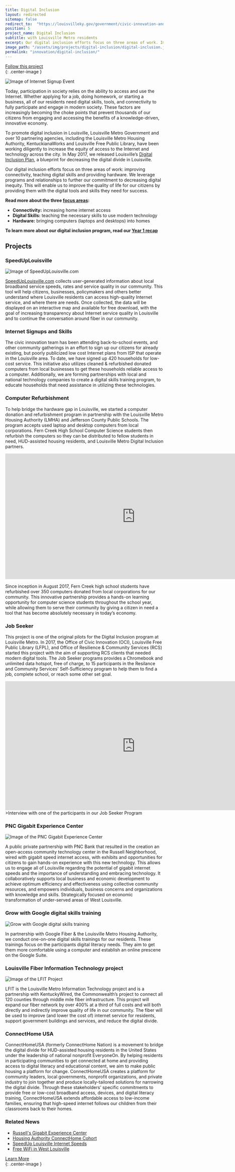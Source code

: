 ```yaml
---
title: Digital Inclusion
layout: redirected
sitemap: false
redirect_to:  "https://louisvilleky.gov/government/civic-innovation-and-technology/digital-inclusion"
position: 5
project_name: Digital Inclusion
subtitle: with Louisville Metro residents
excerpt: Our digital inclusion efforts focus on three areas of work. Improving connectivity, teaching digital skills and providing hardware.
image_path: "/assets/img/projects/digital-inclusion/digital-inclusion.jpg"
permalink: "innovation/digital-inclusion/"
---
```


<div class="end-xs hidden-xs col-md-4 button-wrap">
<a class="usa-button usa-button-outline link--external" href="https://public.govdelivery.com/accounts/KYLOUISVILLE/subscriber/new?category_id=KYLOUISVILLE_C7" target="_blank">Follow this project</a>
</div>{: .center-image }

![Image of Internet Signup Event](/assets/img/projects/digital-inclusion/digital-inclusion-6.jpg)

Today, participation in society relies on the ability to access and use the Internet. Whether applying for a job, doing homework, or starting a business, all of our residents need digital skills, tools, and connectivity to fully participate and engage in modern society. These factors are increasingly becoming the choke points that prevent thousands of our citizens from engaging and accessing the benefits of a knowledge-driven, innovative economy.

To promote digital inclusion in Louisville, Louisville Metro Government and over 10 partnering agencies, including the Louisville Metro Housing Authority, KentuckianaWorks and Louisville Free Public Library, have been working diligently to increase the equity of access to the Internet and technology across the city. In May 2017, we released Louisville’s [Digital Inclusion Plan](https://digitalinclusion.louisvilleky.gov), a blueprint for decreasing the digital divide in Louisville.

Our digital inclusion efforts focus on three areas of work: improving connectivity, teaching digital skills and providing hardware. We leverage programs and relationships to further our commitment to decreasing digital inequity. This will enable us to improve the quality of life for our citizens by providing them with the digital tools and skills they need for success.

**Read more about the three [focus areas](http://digitalinclusion.louisvilleky.gov/our-focus-areas):**

* **Connectivity:** increasing home internet access
* **Digital Skills:** teaching the necessary skills to use modern technology
* **Hardware:** bringing computers (laptops and desktops) into homes

**To learn more about our digital inclusion program, read our [Year 1 recap](https://medium.com/louisville-metro-opi2/digital-inclusion-impact-year-1-recap-b082131731f9)**

## Projects

### SpeedUpLouisville

![Image of SpeedUpLouisville.com](/assets/img/projects/digital-inclusion/digital-inclusion-5.png)

[SpeedUpLouisville.com](http://www.speedUplouisville.com) collects user-generated information about local broadband service speeds, rates and service quality in our community. This tool will help citizens, businesses, policymakers and others better understand where Louisville residents can access high-quality Internet service, and where there are needs. Once collected, the data will be displayed on an interactive map and available for free download, with the goal of increasing transparency about Internet service quality in Louisville and to continue the conversation around fiber in our community.

### Internet Signups and Skills

The civic innovation team has been attending back-to-school events, and other community gatherings in an effort to sign up our citizens for already existing, but poorly publicized low cost Internet plans from ISP that operate in the Louisville area. To date, we have signed up 420 households for low-cost service. This initiative also utilizes cleaned & refurbished donated computers from local businesses to get these households reliable access to a computer. Additionally, we are forming partnerships with local and national technology companies to create a digital skills training program, to educate households that need assistance in utilizing these technologies.

### Computer Refurbishment

To help bridge the hardware gap in Louisville, we started a computer donation and refurbishment program in partnership with the Louisville Metro Housing Authority (LMHA) and Jefferson County Public Schools. The program accepts used laptop and desktop computers from local corporations. Fern Creek High School Computer Science students then refurbish the computers so they can be distributed to fellow students in need, HUD-assisted housing residents, and Louisville Metro Digital Inclusion partners.

<iframe width="825" height="400" src="https://www.youtube.com/embed/vx2YqDLSVfk" frameborder="0" allow="autoplay; encrypted-media" allowfullscreen></iframe>

Since inception in August 2017, Fern Creek high school students have refurbished over 350 computers donated from local corporations for our community. This innovative partnership provides a hands-on learning opportunity for computer science students throughout the school year, while allowing them to serve their community by giving a citizen in need a tool that has become absolutely necessary in today’s economy.

### Job Seeker

This project is one of the original pilots for the Digital Inclusion program at Louisville Metro. In 2017, the Office of Civic Innovation (OCI), Louisville Free Public Library (LFPL), and Office of Resilience & Community Services (RCS) started this project with the aim of supporting RCS clients that needed modern digital tools. The Job Seeker programs provides a Chromebook and unlimited data hotspot, free of charge, to 15 participants in the Resilance and Community Services' Self-Sufficiency program to help them to find a job, complete school, or reach some other set goal.

<iframe src="https://www.facebook.com/plugins/video.php?href=https%3A%2F%2Fwww.facebook.com%2FLouMetroRCS%2Fvideos%2F1662649410479157%2F&width=825&show_text=false&appId=355918357881792&height=411" width="825" height="411" style="border:none;overflow:hidden" scrolling="no" frameborder="0" allowTransparency="true" allow="encrypted-media" allowFullScreen="true"></iframe>
>Interview with one of the participants in our Job Seeker Program

### PNC Gigabit Experience Center

![Image of the PNC Gigabit Experience Center](/assets/img/projects/digital-inclusion/digital-inclusion-8.jpg)

A public private partnership with PNC Bank that resulted in the creation an open-access community technology center in the Russell Neighborhood, wired with gigabit speed internet access, with exhibits and opportunities for citizens to gain hands-on experience with this new technology. This allows us to engage all of Louisville regarding the potential of gigabit internet speeds and the importance of understanding and embracing technology. It collaboratively supports local business and economic development to achieve optimum efficiency and effectiveness using collective community resources, and empowers individuals, business concerns and organizations with knowledge and skills. Strategically focused on economic transformation of under-served areas of West Louisville.

### Grow with Google digital skills training
    
![Grow with Google digital skills training](/assets/img/projects/digital-inclusion/digital-inclusion-7.jpg)

In partnership with Google Fiber & the Louisville Metro Housing Authority, we conduct one-on-one digital skills trainings for our residents. These trainings focus on the participants digital literacy needs. They aim to get them more comfortable using a computer and establish an online prescene on the Google Suite. 

### Louisville Fiber Information Technology project

![Image of the LFIT Project](/assets/img/projects/digital-inclusion/digital-inclusion-9.jpg)

LFIT is the Louisville Metro Information Technology project and is a partnership with KentuckyWired, the Commonwealth’s project to connect all 120 counties through middle mile fiber infrastructure. This project will expand our fiber network by over 400% at a third of full costs and will both directly and indirectly improve quality of life in our community. The fiber will be used to improve (and lower the cost of) internet service for residents, support government buildings and services, and reduce the digital divide.

### ConnectHome USA

ConnectHomeUSA (formerly ConnectHome Nation) is a movement to bridge the digital divide for HUD-assisted housing residents in the United States under the leadership of national nonprofit EveryoneOn. By helping residents in participating communities to get connected at home and providing access to digital literacy and educational content, we aim to make public housing a platform for change. ConnectHomeUSA creates a platform for community leaders, local governments, nonprofit organizations, and private industry to join together and produce locally-tailored solutions for narrowing the digital divide. Through these stakeholders’ specific commitments to provide free or low-cost broadband access, devices, and digital literacy training, ConnectHomeUSA extends affordable access to low-income families, ensuring that high-speed internet follows our children from their classrooms back to their homes.


### Related News
- [Russell's Gigabit Experience Center](https://louisvilleky.gov/news/russell-neighborhood-host-gigabit-experience-center)
- [Housing Authority ConnectHome Cohort](https://louisvilleky.gov/news/louisville-metro-housing-authority-selected-join-first-connecthome-nation-cohort)
- [SpeedUp Louisville Internet Speeds](https://louisvilleky.gov/news/city-announces-website-measure-internet-speeds)
- [Free WiFi in West Louisville](https://louisvilleky.gov/news/mayor-announces-more-free-wi-fi-part-west-louisville-neighborhood)

<div class="end-xs hidden-xs col-md-3 button-wrap">
<a class="usa-button usa-button-outline link--external" href="https://projects.lsvll.io/projects/digital-inclusion/">Learn More</a>
</div>{: .center-image }
